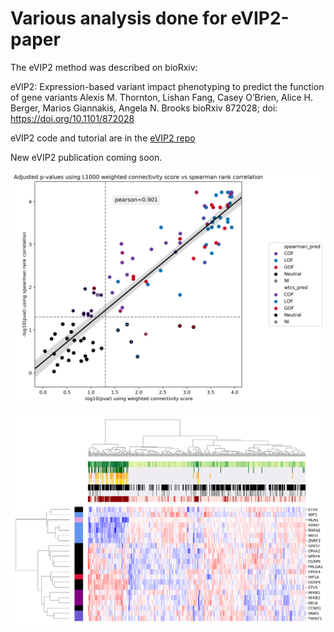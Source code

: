 # Various analysis done for eVIP2-paper

The eVIP2 method was described on bioRxiv:

eVIP2: Expression-based variant impact phenotyping to predict the function of gene variants Alexis M. Thornton, Lishan Fang, Casey O’Brien, Alice H. Berger, Marios Giannakis, Angela N. Brooks bioRxiv 872028; doi: https://doi.org/10.1101/872028

eVIP2 code and tutorial are in the [eVIP2 repo](https://github.com/BrooksLabUCSC/eVIP2)

New eVIP2 publication coming soon.



![wtcs](S1-wtcs-vs-spearman/wtcs-vs-spearman.png)

![heatmap](/LURE-tcga/outputs/clustermaps/tcga_heatmap_full.png)

